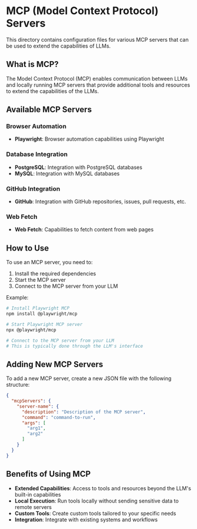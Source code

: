 # MCP (Model Context Protocol) Servers

This directory contains configuration files for various MCP servers that can be used to extend the capabilities of LLMs.

## What is MCP?

The Model Context Protocol (MCP) enables communication between LLMs and locally running MCP servers that provide additional tools and resources to extend the capabilities of the LLMs.

## Available MCP Servers

### Browser Automation
- **Playwright**: Browser automation capabilities using Playwright

### Database Integration
- **PostgreSQL**: Integration with PostgreSQL databases
- **MySQL**: Integration with MySQL databases

### GitHub Integration
- **GitHub**: Integration with GitHub repositories, issues, pull requests, etc.

### Web Fetch
- **Web Fetch**: Capabilities to fetch content from web pages

## How to Use

To use an MCP server, you need to:

1. Install the required dependencies
2. Start the MCP server
3. Connect to the MCP server from your LLM

Example:

```bash
# Install Playwright MCP
npm install @playwright/mcp

# Start Playwright MCP server
npx @playwright/mcp

# Connect to the MCP server from your LLM
# This is typically done through the LLM's interface
```

## Adding New MCP Servers

To add a new MCP server, create a new JSON file with the following structure:

```json
{
  "mcpServers": {
    "server-name": {
      "description": "Description of the MCP server",
      "command": "command-to-run",
      "args": [
        "arg1",
        "arg2"
      ]
    }
  }
}
```

## Benefits of Using MCP

- **Extended Capabilities**: Access to tools and resources beyond the LLM's built-in capabilities
- **Local Execution**: Run tools locally without sending sensitive data to remote servers
- **Custom Tools**: Create custom tools tailored to your specific needs
- **Integration**: Integrate with existing systems and workflows